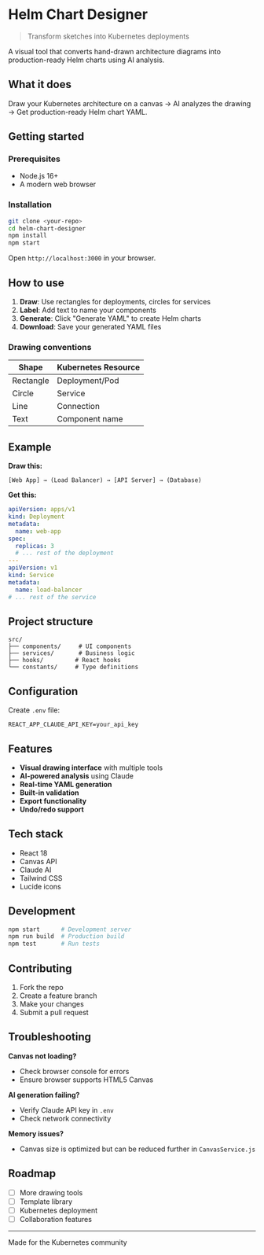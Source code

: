 # Helm Chart Designer

> Transform sketches into Kubernetes deployments

A visual tool that converts hand-drawn architecture diagrams into production-ready Helm charts using AI analysis.

## What it does

Draw your Kubernetes architecture on a canvas → AI analyzes the drawing → Get production-ready Helm chart YAML.

## Getting started

### Prerequisites

- Node.js 16+
- A modern web browser

### Installation

```bash
git clone <your-repo>
cd helm-chart-designer
npm install
npm start
```

Open `http://localhost:3000` in your browser.

## How to use

1. **Draw**: Use rectangles for deployments, circles for services
2. **Label**: Add text to name your components
3. **Generate**: Click "Generate YAML" to create Helm charts
4. **Download**: Save your generated YAML files

### Drawing conventions

| Shape | Kubernetes Resource |
|-------|-------------------|
| Rectangle | Deployment/Pod |
| Circle | Service |
| Line | Connection |
| Text | Component name |

## Example

**Draw this:**
```
[Web App] → (Load Balancer) → [API Server] → (Database)
```

**Get this:**
```yaml
apiVersion: apps/v1
kind: Deployment
metadata:
  name: web-app
spec:
  replicas: 3
  # ... rest of the deployment
---
apiVersion: v1
kind: Service
metadata:
  name: load-balancer
# ... rest of the service
```

## Project structure

```
src/
├── components/     # UI components
├── services/       # Business logic
├── hooks/         # React hooks
└── constants/     # Type definitions
```

## Configuration

Create `.env` file:

```env
REACT_APP_CLAUDE_API_KEY=your_api_key
```

## Features

- **Visual drawing interface** with multiple tools
- **AI-powered analysis** using Claude
- **Real-time YAML generation**
- **Built-in validation**
- **Export functionality**
- **Undo/redo support**

## Tech stack

- React 18
- Canvas API
- Claude AI
- Tailwind CSS
- Lucide icons

## Development

```bash
npm start      # Development server
npm run build  # Production build
npm test       # Run tests
```

## Contributing

1. Fork the repo
2. Create a feature branch
3. Make your changes
4. Submit a pull request

## Troubleshooting

**Canvas not loading?**
- Check browser console for errors
- Ensure browser supports HTML5 Canvas

**AI generation failing?**
- Verify Claude API key in `.env`
- Check network connectivity

**Memory issues?**
- Canvas size is optimized but can be reduced further in `CanvasService.js`

## Roadmap

- [ ] More drawing tools
- [ ] Template library
- [ ] Kubernetes deployment
- [ ] Collaboration features

---

Made for the Kubernetes community